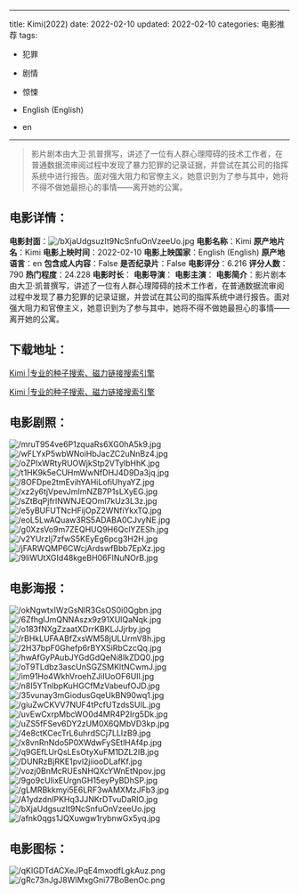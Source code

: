 
---
title: Kimi(2022)
date: 2022-02-10
updated: 2022-02-10
categories: 电影推荐
tags:
- 犯罪
- 剧情
- 惊悚

- English (English)
- en
---


> 影片剧本由大卫·凯普撰写，讲述了一位有人群心理障碍的技术工作者，在普通数据流审阅过程中发现了暴力犯罪的记录证据，并尝试在其公司的指挥系统中进行报告。面对强大阻力和官僚主义，她意识到为了参与其中，她将不得不做她最担心的事情——离开她的公寓。

## **电影详情**：

**电影封面**：<img src="https://image.tmdb.org/t/p/w200/bXjaUdgsuzIt9NcSnfuOnVzeeUo.jpg" alt="/bXjaUdgsuzIt9NcSnfuOnVzeeUo.jpg" title="/bXjaUdgsuzIt9NcSnfuOnVzeeUo.jpg">
**电影名称**：Kimi
**原产地片名**：Kimi
**电影上映时间**：2022-02-10
**电影上映国家**：English (English)
**原产地语言**：en
**包含成人内容**：False
**是否纪录片**：False
**电影评分**：6.216
**评分人数**：790
**热门程度**：24.228
**电影时长**：
**电影导演**：
**电影主演**：
**电影简介**：影片剧本由大卫·凯普撰写，讲述了一位有人群心理障碍的技术工作者，在普通数据流审阅过程中发现了暴力犯罪的记录证据，并尝试在其公司的指挥系统中进行报告。面对强大阻力和官僚主义，她意识到为了参与其中，她将不得不做她最担心的事情——离开她的公寓。

## **下载地址**：
[Kimi |专业的种子搜索、磁力链接搜索引擎](https://movie.amd794.com:2083/?search=Kimi&ordering=&mode=match_phrase&page_size=10&page=1)

[Kimi |专业的种子搜索、磁力链接搜索引擎](https://movie.amd794.com:2083/?search=Kimi&ordering=&mode=match_phrase&page_size=10&page=1)
 

## **电影剧照**：
<img src="https://image.tmdb.org/t/p/original/mruT954ve6P1zquaRs6XG0hA5k9.jpg" alt="/mruT954ve6P1zquaRs6XG0hA5k9.jpg" title="/mruT954ve6P1zquaRs6XG0hA5k9.jpg"><img src="https://image.tmdb.org/t/p/original/wFLYxP5wbWNoiHbJacZC2uNnBz4.jpg" alt="/wFLYxP5wbWNoiHbJacZC2uNnBz4.jpg" title="/wFLYxP5wbWNoiHbJacZC2uNnBz4.jpg"><img src="https://image.tmdb.org/t/p/original/oZPIxWRtyRUOWjkStp2VTylbHhK.jpg" alt="/oZPIxWRtyRUOWjkStp2VTylbHhK.jpg" title="/oZPIxWRtyRUOWjkStp2VTylbHhK.jpg"><img src="https://image.tmdb.org/t/p/original/t1HK9k5eCUHmWwNfDHJ4D9Da3jq.jpg" alt="/t1HK9k5eCUHmWwNfDHJ4D9Da3jq.jpg" title="/t1HK9k5eCUHmWwNfDHJ4D9Da3jq.jpg"><img src="https://image.tmdb.org/t/p/original/8OFDpe2tmEvihYAHiLofiUhyaYZ.jpg" alt="/8OFDpe2tmEvihYAHiLofiUhyaYZ.jpg" title="/8OFDpe2tmEvihYAHiLofiUhyaYZ.jpg"><img src="https://image.tmdb.org/t/p/original/xz2y6tjVpevJmImNZB7P1sLXyEG.jpg" alt="/xz2y6tjVpevJmImNZB7P1sLXyEG.jpg" title="/xz2y6tjVpevJmImNZB7P1sLXyEG.jpg"><img src="https://image.tmdb.org/t/p/original/sZtBqPjfrlNWNJEQOml7kUz3L3z.jpg" alt="/sZtBqPjfrlNWNJEQOml7kUz3L3z.jpg" title="/sZtBqPjfrlNWNJEQOml7kUz3L3z.jpg"><img src="https://image.tmdb.org/t/p/original/e5yBUFUTNcHFijOpZ2WNfiYkxTQ.jpg" alt="/e5yBUFUTNcHFijOpZ2WNfiYkxTQ.jpg" title="/e5yBUFUTNcHFijOpZ2WNfiYkxTQ.jpg"><img src="https://image.tmdb.org/t/p/original/eoL5LwAQuaw3RS5ADABA0CJvyNE.jpg" alt="/eoL5LwAQuaw3RS5ADABA0CJvyNE.jpg" title="/eoL5LwAQuaw3RS5ADABA0CJvyNE.jpg"><img src="https://image.tmdb.org/t/p/original/g0XzsVo9m7ZEQHUQ9H6QclYZESh.jpg" alt="/g0XzsVo9m7ZEQHUQ9H6QclYZESh.jpg" title="/g0XzsVo9m7ZEQHUQ9H6QclYZESh.jpg"><img src="https://image.tmdb.org/t/p/original/v2YUrzIj7zfwS5KEyEg6pcg3H2H.jpg" alt="/v2YUrzIj7zfwS5KEyEg6pcg3H2H.jpg" title="/v2YUrzIj7zfwS5KEyEg6pcg3H2H.jpg"><img src="https://image.tmdb.org/t/p/original/jFARWQMP6CWcjArdswfBbb7EpXz.jpg" alt="/jFARWQMP6CWcjArdswfBbb7EpXz.jpg" title="/jFARWQMP6CWcjArdswfBbb7EpXz.jpg"><img src="https://image.tmdb.org/t/p/original/9liWUtXGId48kgeBH06FlNuNOrB.jpg" alt="/9liWUtXGId48kgeBH06FlNuNOrB.jpg" title="/9liWUtXGId48kgeBH06FlNuNOrB.jpg">

## **电影海报**：
<img src="https://image.tmdb.org/t/p/original/okNgwtxIWzGsNlR3GsOS0i0Qgbn.jpg" alt="/okNgwtxIWzGsNlR3GsOS0i0Qgbn.jpg" title="/okNgwtxIWzGsNlR3GsOS0i0Qgbn.jpg"><img src="https://image.tmdb.org/t/p/original/6ZfhgIJmQNNAszx9z91XUlQaNqk.jpg" alt="/6ZfhgIJmQNNAszx9z91XUlQaNqk.jpg" title="/6ZfhgIJmQNNAszx9z91XUlQaNqk.jpg"><img src="https://image.tmdb.org/t/p/original/o183fNXgZzaatXDrrKBKLJJjrby.jpg" alt="/o183fNXgZzaatXDrrKBKLJJjrby.jpg" title="/o183fNXgZzaatXDrrKBKLJJjrby.jpg"><img src="https://image.tmdb.org/t/p/original/rBHkLUFAABfZxsWM58jULUrmV8h.jpg" alt="/rBHkLUFAABfZxsWM58jULUrmV8h.jpg" title="/rBHkLUFAABfZxsWM58jULUrmV8h.jpg"><img src="https://image.tmdb.org/t/p/original/2H37bpF0Ghefp6rBYXSiRbCzcQq.jpg" alt="/2H37bpF0Ghefp6rBYXSiRbCzcQq.jpg" title="/2H37bpF0Ghefp6rBYXSiRbCzcQq.jpg"><img src="https://image.tmdb.org/t/p/original/hwAfGyPAubJYGdGdQeNi8IkZDQ0.jpg" alt="/hwAfGyPAubJYGdGdQeNi8IkZDQ0.jpg" title="/hwAfGyPAubJYGdGdQeNi8IkZDQ0.jpg"><img src="https://image.tmdb.org/t/p/original/oT9TLdbz3ascUnSGZSMKltNCwmJ.jpg" alt="/oT9TLdbz3ascUnSGZSMKltNCwmJ.jpg" title="/oT9TLdbz3ascUnSGZSMKltNCwmJ.jpg"><img src="https://image.tmdb.org/t/p/original/im91Ho4WkhVroehZJiIUoOF6UIl.jpg" alt="/im91Ho4WkhVroehZJiIUoOF6UIl.jpg" title="/im91Ho4WkhVroehZJiIUoOF6UIl.jpg"><img src="https://image.tmdb.org/t/p/original/n8I5YTnlbpKuHGCfMzVabeufOJD.jpg" alt="/n8I5YTnlbpKuHGCfMzVabeufOJD.jpg" title="/n8I5YTnlbpKuHGCfMzVabeufOJD.jpg"><img src="https://image.tmdb.org/t/p/original/35vunay3mGiodusGqeUkBN90wq1.jpg" alt="/35vunay3mGiodusGqeUkBN90wq1.jpg" title="/35vunay3mGiodusGqeUkBN90wq1.jpg"><img src="https://image.tmdb.org/t/p/original/giuZwCKVV7NUF4tPcfUTzdsSUIL.jpg" alt="/giuZwCKVV7NUF4tPcfUTzdsSUIL.jpg" title="/giuZwCKVV7NUF4tPcfUTzdsSUIL.jpg"><img src="https://image.tmdb.org/t/p/original/uvEwCxrpMbcWO0d4MR4P2Irg5Dk.jpg" alt="/uvEwCxrpMbcWO0d4MR4P2Irg5Dk.jpg" title="/uvEwCxrpMbcWO0d4MR4P2Irg5Dk.jpg"><img src="https://image.tmdb.org/t/p/original/uZS5fFSev6DY2zUM0X6QMbVD3kp.jpg" alt="/uZS5fFSev6DY2zUM0X6QMbVD3kp.jpg" title="/uZS5fFSev6DY2zUM0X6QMbVD3kp.jpg"><img src="https://image.tmdb.org/t/p/original/4e8ctKCecTrL6uhrdSCj7LLIzB9.jpg" alt="/4e8ctKCecTrL6uhrdSCj7LLIzB9.jpg" title="/4e8ctKCecTrL6uhrdSCj7LLIzB9.jpg"><img src="https://image.tmdb.org/t/p/original/x8vnRnNdo5P0XWdwFySEtlHAf4p.jpg" alt="/x8vnRnNdo5P0XWdwFySEtlHAf4p.jpg" title="/x8vnRnNdo5P0XWdwFySEtlHAf4p.jpg"><img src="https://image.tmdb.org/t/p/original/q9GEfLUrQsLEsOtyXuFM1DZL2IB.jpg" alt="/q9GEfLUrQsLEsOtyXuFM1DZL2IB.jpg" title="/q9GEfLUrQsLEsOtyXuFM1DZL2IB.jpg"><img src="https://image.tmdb.org/t/p/original/DUNRzBjRKE1pvl2jiiooDLafKf.jpg" alt="/DUNRzBjRKE1pvl2jiiooDLafKf.jpg" title="/DUNRzBjRKE1pvl2jiiooDLafKf.jpg"><img src="https://image.tmdb.org/t/p/original/vozj0BnMcRUEsNHQXcYWnEtNpov.jpg" alt="/vozj0BnMcRUEsNHQXcYWnEtNpov.jpg" title="/vozj0BnMcRUEsNHQXcYWnEtNpov.jpg"><img src="https://image.tmdb.org/t/p/original/9go9cUIixEUrgnGH15eyPyBDhSP.jpg" alt="/9go9cUIixEUrgnGH15eyPyBDhSP.jpg" title="/9go9cUIixEUrgnGH15eyPyBDhSP.jpg"><img src="https://image.tmdb.org/t/p/original/gLMRBkkmyi5E6LRF3wAMXMzJFb3.jpg" alt="/gLMRBkkmyi5E6LRF3wAMXMzJFb3.jpg" title="/gLMRBkkmyi5E6LRF3wAMXMzJFb3.jpg"><img src="https://image.tmdb.org/t/p/original/A1ydzdnIPKHq3JJNKrDTvuDaRIO.jpg" alt="/A1ydzdnIPKHq3JJNKrDTvuDaRIO.jpg" title="/A1ydzdnIPKHq3JJNKrDTvuDaRIO.jpg"><img src="https://image.tmdb.org/t/p/original/bXjaUdgsuzIt9NcSnfuOnVzeeUo.jpg" alt="/bXjaUdgsuzIt9NcSnfuOnVzeeUo.jpg" title="/bXjaUdgsuzIt9NcSnfuOnVzeeUo.jpg"><img src="https://image.tmdb.org/t/p/original/afnk0qgs1JQXuwgw1rybnwGx5yq.jpg" alt="/afnk0qgs1JQXuwgw1rybnwGx5yq.jpg" title="/afnk0qgs1JQXuwgw1rybnwGx5yq.jpg">

## **电影图标**：
<img src="https://image.tmdb.org/t/p/original/qKIGDTdACXeJPqE4mxodfLgkAuz.png" alt="/qKIGDTdACXeJPqE4mxodfLgkAuz.png" title="/qKIGDTdACXeJPqE4mxodfLgkAuz.png"><img src="https://image.tmdb.org/t/p/original/gRc73nJgJ8WIMxgGni77BoBenOc.png" alt="/gRc73nJgJ8WIMxgGni77BoBenOc.png" title="/gRc73nJgJ8WIMxgGni77BoBenOc.png">

